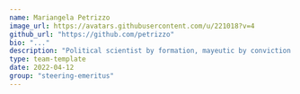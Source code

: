```yaml
---
name: Mariangela Petrizzo
image_url: https://avatars.githubusercontent.com/u/221018?v=4
github_url: "https://github.com/petrizzo"
bio: "..."
description: "Political scientist by formation, mayeutic by conviction. Looking for a new ways for open knowledge survival in a world plenty of selfishness."
type: team-template
date: 2022-04-12
group: "steering-emeritus"
---
```

